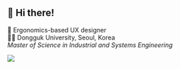 ## 👋 Hi there!
<p>
🎨 Ergonomics-based UX designer 
  <br>
👩‍🎓 Dongguk University, Seoul, Korea
  <br>
<em>Master of Science in Industrial and Systems Engineering</em>
  <br>
</p>
<a href="mailto:yhpark232@gmail.com">
 <img src="https://img.shields.io/badge/yhpark232@gmail.com-EA4335?style=flat-square&logo=Gmail&logoColor=white"/>
</a>
